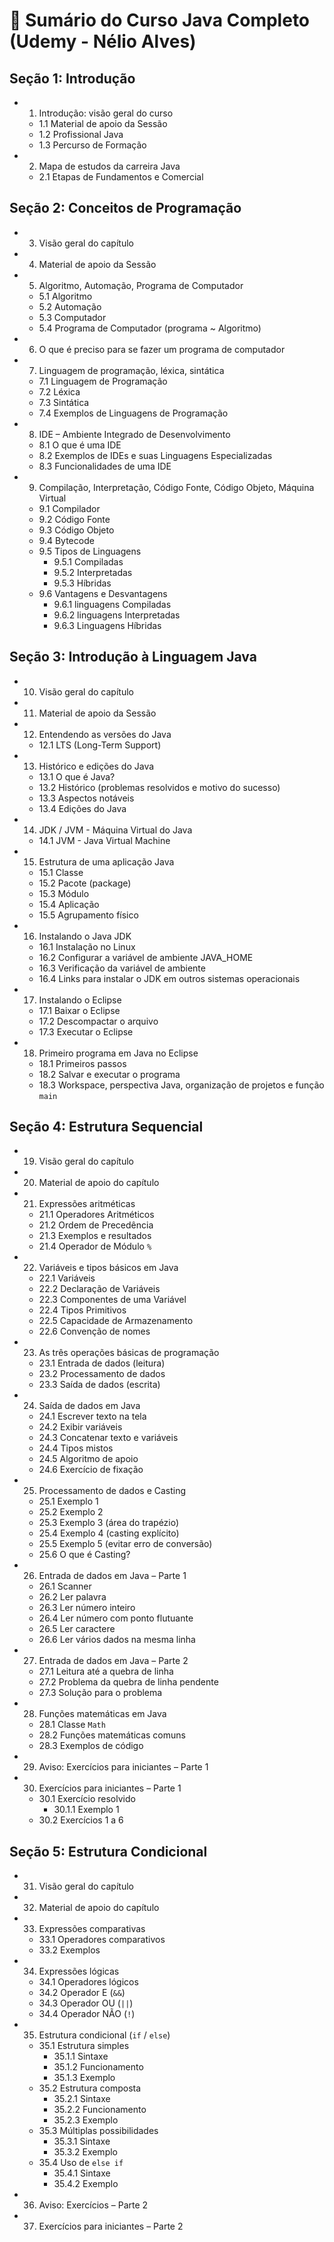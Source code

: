 # 🧭 Sumário do Curso Java Completo (Udemy - Nélio Alves)

## Seção 1: Introdução

- 1. Introdução: visão geral do curso  
  - 1.1 Material de apoio da Sessão  
  - 1.2 Profissional Java  
  - 1.3 Percurso de Formação  
- 2. Mapa de estudos da carreira Java  
  - 2.1 Etapas de Fundamentos e Comercial  

## Seção 2: Conceitos de Programação

- 3. Visão geral do capítulo  
- 4. Material de apoio da Sessão  
- 5. Algoritmo, Automação, Programa de Computador  
  - 5.1 Algoritmo  
  - 5.2 Automação  
  - 5.3 Computador  
  - 5.4 Programa de Computador (programa ~ Algoritmo)  
- 6. O que é preciso para se fazer um programa de computador  
- 7. Linguagem de programação, léxica, sintática  
  - 7.1 Linguagem de Programação  
  - 7.2 Léxica  
  - 7.3 Sintática  
  - 7.4 Exemplos de Linguagens de Programação  
- 8. IDE – Ambiente Integrado de Desenvolvimento  
  - 8.1 O que é uma IDE
  - 8.2 Exemplos de IDEs e suas Linguagens Especializadas
  - 8.3 Funcionalidades de uma IDE
- 9. Compilação, Interpretação, Código Fonte, Código Objeto, Máquina Virtual
  - 9.1 Compilador
  - 9.2 Código Fonte
  - 9.3 Código Objeto
  - 9.4 Bytecode
  - 9.5 Tipos de Linguagens
    - 9.5.1 Compiladas
    - 9.5.2 Interpretadas
    - 9.5.3 Híbridas
  - 9.6 Vantagens e Desvantagens
    - 9.6.1 linguagens Compiladas
    - 9.6.2 linguagens Interpretadas
    - 9.6.3 Linguagens Híbridas

## Seção 3: Introdução à Linguagem Java

- 10. Visão geral do capítulo  
- 11. Material de apoio da Sessão  
- 12. Entendendo as versões do Java  
  - 12.1 LTS (Long-Term Support)  
- 13. Histórico e edições do Java  
  - 13.1 O que é Java?  
  - 13.2 Histórico (problemas resolvidos e motivo do sucesso)  
  - 13.3 Aspectos notáveis  
  - 13.4 Edições do Java  
- 14. JDK / JVM - Máquina Virtual do Java  
  - 14.1 JVM - Java Virtual Machine  
- 15. Estrutura de uma aplicação Java  
  - 15.1 Classe  
  - 15.2 Pacote (package)  
  - 15.3 Módulo  
  - 15.4 Aplicação  
  - 15.5 Agrupamento físico  
- 16. Instalando o Java JDK  
  - 16.1 Instalação no Linux  
  - 16.2 Configurar a variável de ambiente JAVA_HOME  
  - 16.3 Verificação da variável de ambiente  
  - 16.4 Links para instalar o JDK em outros sistemas operacionais  
- 17. Instalando o Eclipse  
  - 17.1 Baixar o Eclipse  
  - 17.2 Descompactar o arquivo  
  - 17.3 Executar o Eclipse  
- 18. Primeiro programa em Java no Eclipse  
  - 18.1 Primeiros passos  
  - 18.2 Salvar e executar o programa  
  - 18.3 Workspace, perspectiva Java, organização de projetos e função `main`  

## Seção 4: Estrutura Sequencial

- 19. Visão geral do capítulo  
- 20. Material de apoio do capítulo  
- 21. Expressões aritméticas  
  - 21.1 Operadores Aritméticos  
  - 21.2 Ordem de Precedência  
  - 21.3 Exemplos e resultados  
  - 21.4 Operador de Módulo `%`  
- 22. Variáveis e tipos básicos em Java  
  - 22.1 Variáveis  
  - 22.2 Declaração de Variáveis  
  - 22.3 Componentes de uma Variável  
  - 22.4 Tipos Primitivos  
  - 22.5 Capacidade de Armazenamento  
  - 22.6 Convenção de nomes  
- 23. As três operações básicas de programação  
  - 23.1 Entrada de dados (leitura)  
  - 23.2 Processamento de dados  
  - 23.3 Saída de dados (escrita)  
- 24. Saída de dados em Java  
  - 24.1 Escrever texto na tela  
  - 24.2 Exibir variáveis  
  - 24.3 Concatenar texto e variáveis  
  - 24.4 Tipos mistos  
  - 24.5 Algoritmo de apoio  
  - 24.6 Exercício de fixação  
- 25. Processamento de dados e Casting  
  - 25.1 Exemplo 1  
  - 25.2 Exemplo 2  
  - 25.3 Exemplo 3 (área do trapézio)  
  - 25.4 Exemplo 4 (casting explícito)  
  - 25.5 Exemplo 5 (evitar erro de conversão)  
  - 25.6 O que é Casting?  
- 26. Entrada de dados em Java – Parte 1  
  - 26.1 Scanner  
  - 26.2 Ler palavra  
  - 26.3 Ler número inteiro  
  - 26.4 Ler número com ponto flutuante  
  - 26.5 Ler caractere  
  - 26.6 Ler vários dados na mesma linha  
- 27. Entrada de dados em Java – Parte 2  
  - 27.1 Leitura até a quebra de linha  
  - 27.2 Problema da quebra de linha pendente  
  - 27.3 Solução para o problema  
- 28. Funções matemáticas em Java  
  - 28.1 Classe `Math`  
  - 28.2 Funções matemáticas comuns  
  - 28.3 Exemplos de código  
- 29. Aviso: Exercícios para iniciantes – Parte 1  
- 30. Exercícios para iniciantes – Parte 1  
  - 30.1 Exercício resolvido  
    - 30.1.1 Exemplo 1  
  - 30.2 Exercícios 1 a 6  

## Seção 5: Estrutura Condicional

- 31. Visão geral do capítulo  
- 32. Material de apoio do capítulo  
- 33. Expressões comparativas  
  - 33.1 Operadores comparativos  
  - 33.2 Exemplos  
- 34. Expressões lógicas  
  - 34.1 Operadores lógicos  
  - 34.2 Operador E (`&&`)  
  - 34.3 Operador OU (`||`)  
  - 34.4 Operador NÃO (`!`)  
- 35. Estrutura condicional (`if` / `else`)  
  - 35.1 Estrutura simples  
    - 35.1.1 Sintaxe  
    - 35.1.2 Funcionamento  
    - 35.1.3 Exemplo  
  - 35.2 Estrutura composta  
    - 35.2.1 Sintaxe  
    - 35.2.2 Funcionamento  
    - 35.2.3 Exemplo  
  - 35.3 Múltiplas possibilidades  
    - 35.3.1 Sintaxe  
    - 35.3.2 Exemplo  
  - 35.4 Uso de `else if`  
    - 35.4.1 Sintaxe  
    - 35.4.2 Exemplo  
- 36. Aviso: Exercícios – Parte 2  
- 37. Exercícios para iniciantes – Parte 2  
